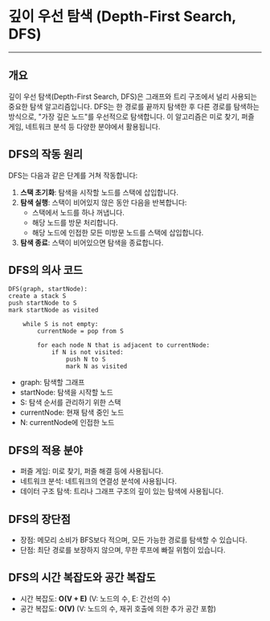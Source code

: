 # 깊이 우선 탐색 (Depth-First Search, DFS)

---

## 개요

깊이 우선 탐색(Depth-First Search, DFS)은 그래프와 트리 구조에서 널리 사용되는 중요한 탐색 알고리즘입니다. DFS는 한 경로를 끝까지 탐색한 후 다른 경로를 탐색하는 방식으로, "가장 깊은 노드"를 우선적으로 탐색합니다. 이 알고리즘은 미로 찾기, 퍼즐 게임, 네트워크 분석 등 다양한 분야에서 활용됩니다.

## DFS의 작동 원리

DFS는 다음과 같은 단계를 거쳐 작동합니다:

1. <b>스택 초기화</b>: 탐색을 시작할 노드를 스택에 삽입합니다.
2. <b>탐색 실행</b>: 스택이 비어있지 않은 동안 다음을 반복합니다:
    - 스택에서 노드를 하나 꺼냅니다.
    - 해당 노드를 방문 처리합니다.
    - 해당 노드에 인접한 모든 미방문 노드를 스택에 삽입합니다.
3. <b>탐색 종료</b>: 스택이 비어있으면 탐색을 종료합니다.

## DFS의 의사 코드

```text
DFS(graph, startNode):
create a stack S
push startNode to S
mark startNode as visited

    while S is not empty:
        currentNode = pop from S

        for each node N that is adjacent to currentNode:
            if N is not visited:
                push N to S
                mark N as visited
```

- graph: 탐색할 그래프
- startNode: 탐색을 시작할 노드
- S: 탐색 순서를 관리하기 위한 스택
- currentNode: 현재 탐색 중인 노드
- N: currentNode에 인접한 노드

## DFS의 적용 분야
- 퍼즐 게임: 미로 찾기, 퍼즐 해결 등에 사용됩니다.
- 네트워크 분석: 네트워크의 연결성 분석에 사용됩니다.
- 데이터 구조 탐색: 트리나 그래프 구조의 깊이 있는 탐색에 사용됩니다.

## DFS의 장단점
- 장점: 메모리 소비가 BFS보다 적으며, 모든 가능한 경로를 탐색할 수 있습니다.
- 단점: 최단 경로를 보장하지 않으며, 무한 루프에 빠질 위험이 있습니다.

## DFS의 시간 복잡도와 공간 복잡도
- 시간 복잡도: <b>O(V + E)</b> (V: 노드의 수, E: 간선의 수)
- 공간 복잡도: <b>O(V)</b> (V: 노드의 수, 재귀 호출에 의한 추가 공간 포함)